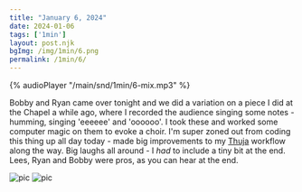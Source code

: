 ```yaml
---
title: "January 6, 2024"
date: 2024-01-06
tags: ['1min']
layout: post.njk
bgImg: /img/1min/6.png
permalink: /1min/6/
---
```


{% audioPlayer "/main/snd/1min/6-mix.mp3" %}

Bobby and Ryan came over tonight and we did a variation on a piece I did at the Chapel a while ago, where I recorded the audience singing some notes - humming, singing 'eeeeee' and 'oooooo'.  I took these and worked some computer magic on them to evoke a choir. I'm super zoned out from coding this thing up all day today - made big improvements to my [Thuja](https://github.com/benmca/thuja) workflow along the way. Big laughs all around - I _had_ to include a tiny bit at the end. Lees, Ryan and Bobby were pros, as you can hear at the end. 

![pic](/main/img/1min/6.png)
![pic](/main/img/1min/6.2.png)



